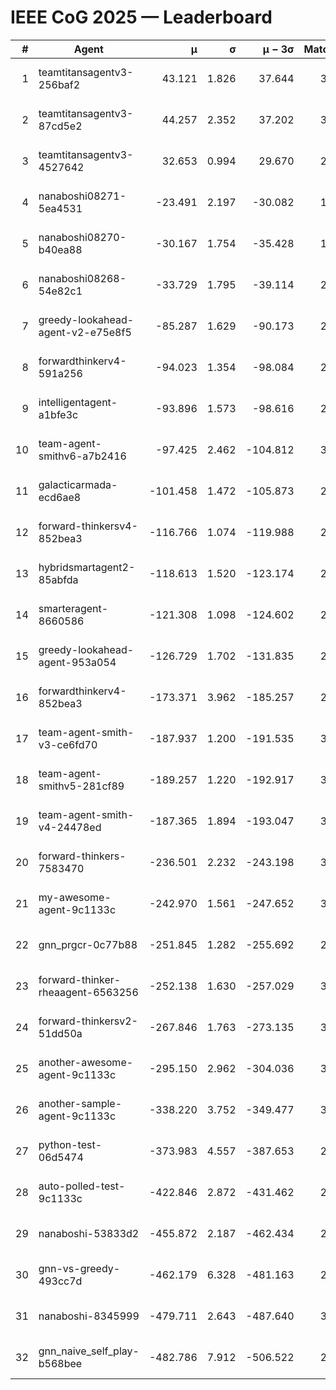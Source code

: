 # IEEE CoG 2025 — Leaderboard

| # | Agent | μ | σ | μ − 3σ | Matches | Updated |
|---:|---|---:|---:|---:|---:|---|
| 1 | teamtitansagentv3-256baf2 | 43.121 | 1.826 | 37.644 | 3120 | 2025-08-27 21:43 |
| 2 | teamtitansagentv3-87cd5e2 | 44.257 | 2.352 | 37.202 | 3020 | 2025-08-27 21:43 |
| 3 | teamtitansagentv3-4527642 | 32.653 | 0.994 | 29.670 | 2920 | 2025-08-27 21:43 |
| 4 | nanaboshi08271-5ea4531 | -23.491 | 2.197 | -30.082 | 1280 | 2025-08-27 21:43 |
| 5 | nanaboshi08270-b40ea88 | -30.167 | 1.754 | -35.428 | 1918 | 2025-08-27 21:43 |
| 6 | nanaboshi08268-54e82c1 | -33.729 | 1.795 | -39.114 | 2818 | 2025-08-27 21:43 |
| 7 | greedy-lookahead-agent-v2-e75e8f5 | -85.287 | 1.629 | -90.173 | 2554 | 2025-08-27 21:43 |
| 8 | forwardthinkerv4-591a256 | -94.023 | 1.354 | -98.084 | 2575 | 2025-08-27 21:43 |
| 9 | intelligentagent-a1bfe3c | -93.896 | 1.573 | -98.616 | 2600 | 2025-08-27 21:43 |
| 10 | team-agent-smithv6-a7b2416 | -97.425 | 2.462 | -104.812 | 3420 | 2025-08-27 21:43 |
| 11 | galacticarmada-ecd6ae8 | -101.458 | 1.472 | -105.873 | 2820 | 2025-08-27 21:43 |
| 12 | forward-thinkersv4-852bea3 | -116.766 | 1.074 | -119.988 | 2670 | 2025-08-27 21:43 |
| 13 | hybridsmartagent2-85abfda | -118.613 | 1.520 | -123.174 | 2632 | 2025-08-27 21:43 |
| 14 | smarteragent-8660586 | -121.308 | 1.098 | -124.602 | 2446 | 2025-08-27 21:43 |
| 15 | greedy-lookahead-agent-953a054 | -126.729 | 1.702 | -131.835 | 2874 | 2025-08-27 21:43 |
| 16 | forwardthinkerv4-852bea3 | -173.371 | 3.962 | -185.257 | 2351 | 2025-08-27 21:43 |
| 17 | team-agent-smith-v3-ce6fd70 | -187.937 | 1.200 | -191.535 | 3214 | 2025-08-27 21:43 |
| 18 | team-agent-smithv5-281cf89 | -189.257 | 1.220 | -192.917 | 3200 | 2025-08-27 21:43 |
| 19 | team-agent-smith-v4-24478ed | -187.365 | 1.894 | -193.047 | 3074 | 2025-08-27 21:43 |
| 20 | forward-thinkers-7583470 | -236.501 | 2.232 | -243.198 | 3140 | 2025-08-27 21:43 |
| 21 | my-awesome-agent-9c1133c | -242.970 | 1.561 | -247.652 | 3820 | 2025-08-27 21:43 |
| 22 | gnn_prgcr-0c77b88 | -251.845 | 1.282 | -255.692 | 2640 | 2025-08-27 21:43 |
| 23 | forward-thinker-rheaagent-6563256 | -252.138 | 1.630 | -257.029 | 3146 | 2025-08-27 21:43 |
| 24 | forward-thinkersv2-51dd50a | -267.846 | 1.763 | -273.135 | 3386 | 2025-08-27 21:43 |
| 25 | another-awesome-agent-9c1133c | -295.150 | 2.962 | -304.036 | 3500 | 2025-08-27 21:43 |
| 26 | another-sample-agent-9c1133c | -338.220 | 3.752 | -349.477 | 3200 | 2025-08-27 21:43 |
| 27 | python-test-06d5474 | -373.983 | 4.557 | -387.653 | 2510 | 2025-08-27 21:43 |
| 28 | auto-polled-test-9c1133c | -422.846 | 2.872 | -431.462 | 2640 | 2025-08-27 21:43 |
| 29 | nanaboshi-53833d2 | -455.872 | 2.187 | -462.434 | 2620 | 2025-08-27 21:43 |
| 30 | gnn-vs-greedy-493cc7d | -462.179 | 6.328 | -481.163 | 2880 | 2025-08-27 21:43 |
| 31 | nanaboshi-8345999 | -479.711 | 2.643 | -487.640 | 3070 | 2025-08-27 21:43 |
| 32 | gnn_naive_self_play-b568bee | -482.786 | 7.912 | -506.522 | 2260 | 2025-08-27 21:43 |
